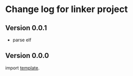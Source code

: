 # Change log for linker project

## Version 0.0.1 

+ parse elf

## Version 0.0.0 

import [template](https://github.com/jappeace/template).

